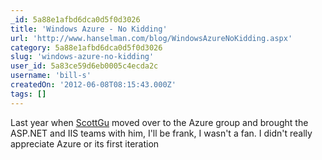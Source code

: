 ```yaml
---
_id: 5a88e1afbd6dca0d5f0d3026
title: 'Windows Azure - No Kidding'
url: 'http://www.hanselman.com/blog/WindowsAzureNoKidding.aspx'
category: 5a88e1afbd6dca0d5f0d3026
slug: 'windows-azure-no-kidding'
user_id: 5a83ce59d6eb0005c4ecda2c
username: 'bill-s'
createdOn: '2012-06-08T08:15:43.000Z'
tags: []
---
```


Last year when <a href="http://weblogs.asp.net/scottgu/archive/2012/06/07/meet-the-new-windows-azure.aspx">ScottGu</a> moved over to the Azure group and brought the ASP.NET and IIS teams with him, I'll be frank, I wasn't a fan. I didn't really appreciate Azure or its first iteration
